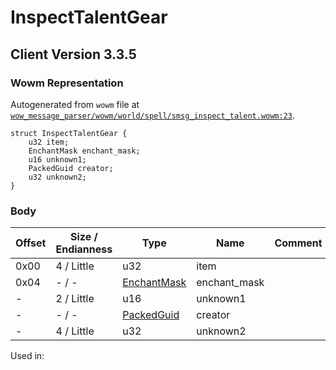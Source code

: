 # InspectTalentGear

## Client Version 3.3.5

### Wowm Representation

Autogenerated from `wowm` file at [`wow_message_parser/wowm/world/spell/smsg_inspect_talent.wowm:23`](https://github.com/gtker/wow_messages/tree/main/wow_message_parser/wowm/world/spell/smsg_inspect_talent.wowm#L23).
```rust,ignore
struct InspectTalentGear {
    u32 item;
    EnchantMask enchant_mask;
    u16 unknown1;
    PackedGuid creator;
    u32 unknown2;
}
```
### Body

| Offset | Size / Endianness | Type | Name | Comment |
| ------ | ----------------- | ---- | ---- | ------- |
| 0x00 | 4 / Little | u32 | item |  |
| 0x04 | - / - | [EnchantMask](../types/aura-mask.md) | enchant_mask |  |
| - | 2 / Little | u16 | unknown1 |  |
| - | - / - | [PackedGuid](../types/packed-guid.md) | creator |  |
| - | 4 / Little | u32 | unknown2 |  |


Used in:

